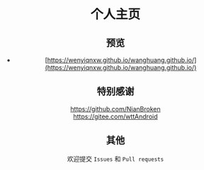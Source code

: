 <div align="center">

# 个人主页

## 预览

- [https://wenyiqnxw.github.io/wanghuang.github.io/](https://wenyiqnxw.github.io/wanghuang.github.io/)

## 特别感谢

https://github.com/NianBroken <br>
https://gitee.com/wttAndroid

## 其他

欢迎提交 `Issues` 和 `Pull requests`
